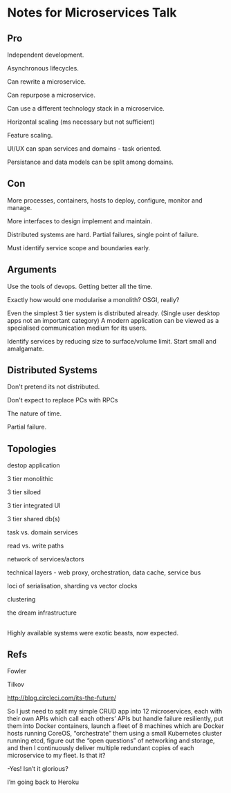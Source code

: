 # Notes for Microservices Talk


## Pro

Independent development.

Asynchronous lifecycles.

Can rewrite a microservice.

Can repurpose a microservice.

Can use a different technology stack in a microservice.

Horizontal scaling (ms necessary but not sufficient)

Feature scaling.

UI/UX can span services and domains - task oriented.

Persistance and data models can be split among domains.

## Con

More processes, containers, hosts to deploy, configure, monitor and manage. 

More interfaces to design implement and maintain.

Distributed systems are hard. Partial failures, single point of failure.

Must identify service scope and boundaries early.

## Arguments

Use the tools of devops.  Getting better all the time.

Exactly how would one modularise a monolith?  OSGI, really?

Even the simplest 3 tier system is distributed already.  (Single user desktop apps not an important category) A modern application can be viewed as a specialised communication medium for its users. 

Identify services by reducing size to surface/volume limit.  Start small and amalgamate.

## Distributed Systems

Don't pretend its not distributed.

Don't expect to replace PCs with RPCs

The nature of time.

Partial failure.


## Topologies

destop application

3 tier monolithic

3 tier siloed

3 tier integrated UI 

3 tier shared db(s)

task vs. domain services

read vs. write paths

network of services/actors

technical layers - web proxy, orchestration, data cache, service bus

loci of serialisation, sharding vs vector clocks

clustering

the dream infrastructure

##

Highly available systems were exotic beasts, now expected.

## Refs

Fowler

Tilkov



http://blog.circleci.com/its-the-future/

So I just need to split my simple CRUD app into 12 microservices, each with their own APIs which call each others’ APIs but handle failure resiliently, put them into Docker containers, launch a fleet of 8 machines which are Docker hosts running CoreOS, “orchestrate” them using a small Kubernetes cluster running etcd, figure out the “open questions” of networking and storage, and then I continuously deliver multiple redundant copies of each microservice to my fleet. Is that it?

-Yes! Isn’t it glorious?

I’m going back to Heroku